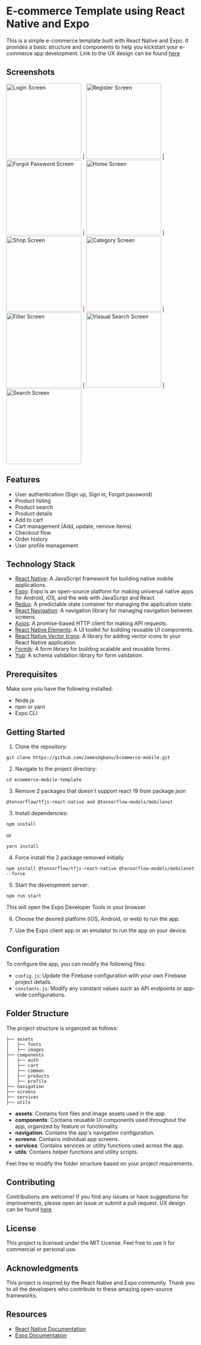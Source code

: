 # E-commerce Template using React Native and Expo

This is a simple e-commerce template built with React Native and Expo. It provides a basic structure and components to help you kickstart your e-commerce app development. Link to the UX design can be found [here](https://www.figma.com/file/h8Qh89sALKZK9Ru38NDg1u/E-Commerce-App-Design-(Community))

## Screenshots

<img src="/assets/screenshots/login_screen.png" alt="Login Screen" width="200"> | <img src="/assets/screenshots/register_screen.png" alt="Register Screen" width="200">  | <img src="/assets/screenshots/forgot_password_screen.png" alt="Forgot Password Screen" width="200"> | <img src="/assets/screenshots/home_screen.png" alt="Home Screen" width="200"> | <img src="/assets/screenshots/shop_screen.png" alt="Shop Screen" width="200"> | <img src="/assets/screenshots/category_screen.png" alt="Category Screen" width="200"> | <img src="/assets/screenshots/filter_screen.png" alt="Filter Screen" width="200"> | <img src="/assets/screenshots/visual_search_screen.png" alt="Vissual Search Screen" width="200"> | <img src="/assets/screenshots/crop_screen.png" alt="Search Screen" width="200">  

## Features

- User authentication (Sign up, Sign in, Forgot password)
- Product listing
- Product search
- Product details
- Add to cart
- Cart management (Add, update, remove items)
- Checkout flow
- Order history
- User profile management

## Technology Stack

- [React Native](https://reactnative.dev/): A JavaScript framework for building native mobile applications.
- [Expo](https://docs.expo.io/): Expo is an open-source platform for making universal native apps for Android, iOS, and the web with JavaScript and React.
- [Redux](https://redux.js.org/): A predictable state container for managing the application state.
- [React Navigation](https://reactnavigation.org/): A navigation library for managing navigation between screens.
- [Axios](https://axios-http.com/): A promise-based HTTP client for making API requests.
- [React Native Elements](https://reactnativeelements.com/): A UI toolkit for building reusable UI components.
- [React Native Vector Icons](https://github.com/oblador/react-native-vector-icons): A library for adding vector icons to your React Native application.
- [Formik](https://formik.org/): A form library for building scalable and reusable forms.
- [Yup](https://github.com/jquense/yup): A schema validation library for form validation.

## Prerequisites

Make sure you have the following installed:

- Node.js
- npm or yarn
- Expo CLI

## Getting Started

1. Clone the repository:

```
git clone https://github.com/JamesUgbanu/Ecommerce-mobile.git
```

2. Navigate to the project directory:

```
cd ecommerce-mobile-template
```

3. Remove 2 packages that doesn't support react 19 from package.json

```
@tensorflow/tfjs-react-native and @tensorflow-models/mobilenet
```

3. Install dependencies:

```
npm install
```
or
```
yarn install
```

4. Force install the 2 package removed initially

```
npm install @tensorflow/tfjs-react-native @tensorflow-models/mobilenet --force
```

5. Start the development server:

```
npm run start
```

This will open the Expo Developer Tools in your browser.

6. Choose the desired platform (iOS, Android, or web) to run the app.

7. Use the Expo client app or an emulator to run the app on your device.

## Configuration

To configure the app, you can modify the following files:

- `config.js`: Update the Firebase configuration with your own Firebase project details.
- `constants.js`: Modify any constant values such as API endpoints or app-wide configurations.

## Folder Structure

The project structure is organized as follows:

```
├── assets
│   ├── fonts
│   ├── images
├── components
│   ├── auth
│   ├── cart
│   ├── common
│   ├── products
│   ├── profile
├── navigation
├── screens
├── services
├── utils
```

- **assets**: Contains font files and image assets used in the app.
- **components**: Contains reusable UI components used throughout the app, organized by feature or functionality.
- **navigation**: Contains the app's navigation configuration.
- **screens**: Contains individual app screens.
- **services**: Contains services or utility functions used across the app.
- **utils**: Contains helper functions and utility scripts.

Feel free to modify the folder structure based on your project requirements.

## Contributing

Contributions are welcome! If you find any issues or have suggestions for improvements, please open an issue or submit a pull request. UX design can be found [here](https://www.figma.com/file/h8Qh89sALKZK9Ru38NDg1u/E-Commerce-App-Design-(Community))

## License

This project is licensed under the MIT License. Feel free to use it for commercial or personal use.

## Acknowledgments

This project is inspired by the React Native and Expo community. Thank you to all the developers who contribute to these amazing open-source frameworks.

## Resources

- [React Native Documentation](https://reactnative.dev/docs/getting-started)
- [Expo Documentation](https://docs.expo.io/)